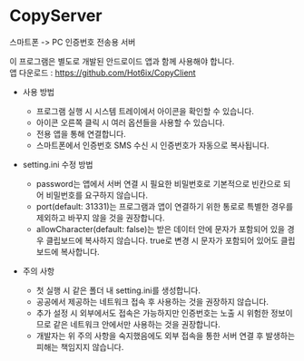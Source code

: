 # CopyServer

스마트폰 -> PC 인증번호 전송용 서버

이 프로그램은 별도로 개발된 안드로이드 앱과 함께 사용해야 합니다.  
앱 다운로드 : https://github.com/Hot6ix/CopyClient

- 사용 방법
  - 프로그램 실행 시 시스템 트레이에서 아이콘을 확인할 수 있습니다.
  - 아이콘 오른쪽 클릭 시 여러 옵션들을 사용할 수 있습니다.
  - 전용 앱을 통해 연결합니다.
  - 스마트폰에서 인증번호 SMS 수신 시 인증번호가 자동으로 복사됩니다.
  
- setting.ini 수정 방법
    - password는 앱에서 서버 연결 시 필요한 비밀번호로 기본적으로 빈칸으로 되어 비밀번호를 요구하지 않습니다.
    - port(default: 31331)는 프로그램과 앱이 연결하기 위한 통로로 특별한 경우를 제외하고 바꾸지 않을 것을 권장합니다.
    - allowCharacter(default: false)는 받은 데이터 안에 문자가 포함되어 있을 경우 클립보드에 복사하지 않습니다. true로 변경 시 문자가 포함되어 있어도 클립보드에 복사합니다.
  
- 주의 사항
  - 첫 실행 시 같은 폴더 내 setting.ini를 생성합니다.
  - 공공에서 제공하는 네트워크 접속 후 사용하는 것을 권장하지 않습니다.
  - 추가 설정 시 외부에서도 접속은 가능하지만 인증번호는 노출 시 위험한 정보이므로 같은 네트워크 안에서만 사용하는 것을 권장합니다.
  - 개발자는 위 주의 사항을 숙지했음에도 외부 접속을 통한 서버 연결 후 발생하는 피해는 책임지지 않습니다.
